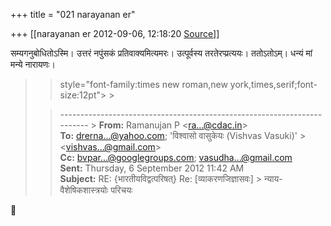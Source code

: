 +++
title = "021 narayanan er"

+++
[[narayanan er	2012-09-06, 12:18:20 [Source](https://groups.google.com/g/bvparishat/c/LdSKkMurBMs)]]



सम्यगनुबोधितोऽस्मि। उत्तरं नपुंसकं प्रतिवाक्यमित्यमरः। उत्पूर्वस्य तरतेरप्प्रत्ययः। ततोऽतोऽम्। धन्यं मां मन्ये नारायणः।  

> 
> >  style="font-family:times new roman,new york,times,serif;font-size:12pt"> >
> 
> > ------------------------------------------------------------------------ >
> **From:** Ramanujan P \<[ra...@cdac.in]()\>  
> **To:** [drerna...@yahoo.com](); 'विश्वासो वासुकेयः (Vishvas Vasuki)' > \<[vishvas...@gmail.com]()\>  
> **Cc:** [bvpar...@googlegroups.com](); [vasudha...@gmail.com]()  
> **Sent:** Thursday, 6 September 2012 11:42 AM  
> **Subject:** RE: {भारतीयविद्वत्परिषत्} Re: \[व्याकरणजिज्ञासवः\] > न्याय-वैशेषिकशास्त्रयोः‌ परिचयः  
> > 
> > 
> > 



